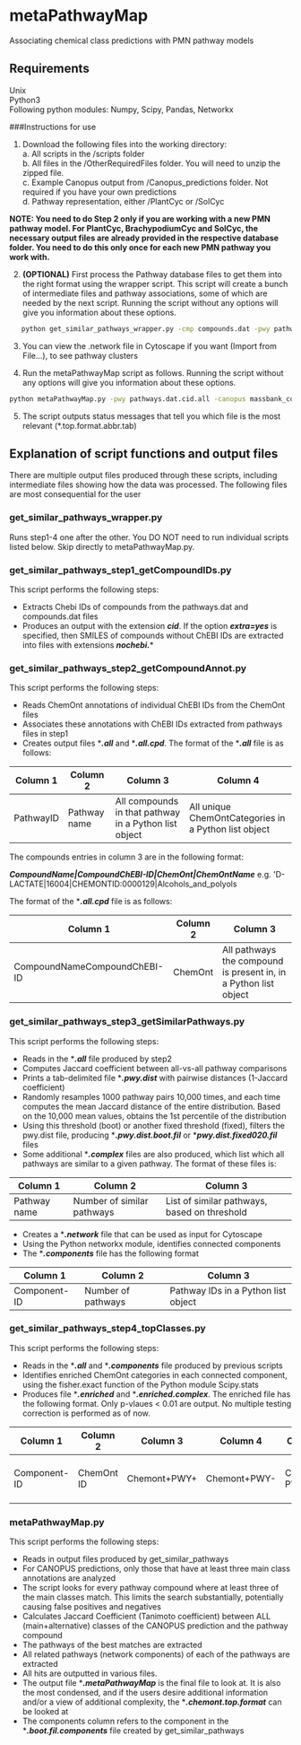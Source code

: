 # metaPathwayMap
Associating chemical class predictions with PMN pathway models

## Requirements
Unix<br/>
Python3<br/>
Following python modules: Numpy, Scipy, Pandas, Networkx<br/>

###Instructions for use
1. Download the following files into the working directory:<br/>
  a. All scripts in the /scripts folder<br/>
  b. All files in the /OtherRequiredFiles folder. You will need to unzip the zipped file.<br/>
  c. Example Canopus output from /Canopus_predictions folder. Not required if you have your own predictions<br/>
  d. Pathway representation, either /PlantCyc or /SolCyc <br/>

__NOTE: You need to do Step 2 only if you are working with a new PMN pathway model. For PlantCyc, BrachypodiumCyc and SolCyc, the necessary output files are already provided in the respective database folder. You need to do this only once for each new PMN pathway you work with.__

2. __(OPTIONAL)__ First process the Pathway database files to get them into the right format using the wrapper script. This script will create a bunch of intermediate files and pathway associations, some of which are needed by the next script. Running the script without any options will give you information about these options. <br/>
```bash
   python get_similar_pathways_wrapper.py -cmp compounds.dat -pwy pathways.dat -extra no -chemont ChemOnt_2_1.obo.mod.tax.organic -chebi ChEBI_126_classyfire_21_annotations.csv.mod
 ```      
3. You can view the .network file in Cytoscape if you want (Import from File...), to see pathway clusters<br/>

4. Run the metaPathwayMap script as follows. Running the script without any options will give you information about these options. <br/>
```bash
python metaPathwayMap.py -pwy pathways.dat.cid.all -canopus massbank_compound_canopus2.tab -jaccard 0.7
```

5. The script outputs status messages that tell you which file is the most relevant (*.top.format.abbr.tab)<br/>

## Explanation of script functions and output files
There are multiple output files produced through these scripts, including intermediate files showing how the data was processed. The following files are most consequential for the user

### get_similar_pathways_wrapper.py
Runs step1-4 one after the other. You DO NOT need to run individual scripts listed below. Skip directly to metaPathwayMap.py.

### get_similar_pathways_step1_getCompoundIDs.py
This script performs the following steps:
* Extracts Chebi IDs of compounds from the pathways.dat and compounds.dat files
* Produces an output with the extension ***cid***. If the option ***extra=yes*** is specified, then SMILES of compounds without ChEBI IDs are extracted into files with extensions ***nochebi.****

### get_similar_pathways_step2_getCompoundAnnot.py
This script performs the following steps:
* Reads ChemOnt annotations of individual ChEBI IDs from the ChemOnt files
* Associates these annotations with ChEBI IDs extracted from pathways files in step1
* Creates output files ****.all*** and ****.all.cpd***. The format of the ****.all*** file is as follows:

 | Column 1 | Column 2 | Column 3 | Column 4 |
 |----------|----------|----------|----------|
 | PathwayID | Pathway name | All compounds in that pathway in a Python list object | All unique ChemOntCategories in a Python list object |
 
 The compounds entries in column 3 are in the following format:
 
 ***CompoundName|CompoundChEBI-ID|ChemOnt|ChemOntName*** e.g. 'D-LACTATE|16004|CHEMONTID:0000129|Alcohols_and_polyols
 
 The format of the ****.all.cpd*** file is as follows:

 | Column 1 | Column 2 | Column 3 |
 |----------|----------|----------|
 | CompoundNameCompoundChEBI-ID | ChemOnt | All pathways the compound is present in, in a Python list object |
 

### get_similar_pathways_step3_getSimilarPathways.py
This script performs the following steps:
* Reads in the ****.all*** file produced by step2
* Computes Jaccard coefficient between all-vs-all pathway comparisons
* Prints a tab-delimited file  ****.pwy.dist*** with pairwise distances (1-Jaccard coefficient)
* Randomly resamples 1000 pathway pairs 10,000 times, and each time computes the mean Jaccard distance of the entire distribution. Based on the 10,000 mean values, obtains the 1st percentile of the distribution
* Using this threshold (boot) or another fixed threshold (fixed), filters the pwy.dist file, producing ****.pwy.dist.boot.fil*** or ****pwy.dist.fixed020.fil*** files
* Some additional ****.complex*** files are also produced, which list which all pathways are similar to a given pathway. The format of these files is:

 | Column 1 | Column 2 | Column 3 |
 |----------|----------|----------|
 | Pathway name | Number of similar pathways | List of similar pathways, based on threshold |
 
* Creates a ****.network*** file that can be used as input for Cytoscape
* Using the Python networkx module, identifies connected components
* The ****.components*** file has the following format

 | Column 1 | Column 2 | Column 3 |
 |----------|----------|----------|
 | Component-ID | Number of pathways | Pathway IDs in a Python list object |
 
### get_similar_pathways_step4_topClasses.py
This script performs the following steps:
* Reads in the ****.all*** and ****.components*** file produced by previous scripts
* Identifies enriched ChemOnt categories in each connected component, using the fisher.exact function of the Python module Scipy.stats
* Produces file ****.enriched*** and ****.enriched.complex***. The enriched file has the following format. Only p-vlaues < 0.01 are output. No multiple testing correction is performed as of now. 

 | Column 1 | Column 2 | Column 3 | Column 4 | Column 5 | Column 6 | Column 7 | Column 8 |
 |----------|----------|----------|----------|----------|----------|----------|----------|
 | Component-ID | ChemOnt ID | Chemont+PWY+ | Chemont+PWY- | ChemOnt-PWY+ | ChemOnt-PWY- | p-value (fisher.exact, alternative="greater") | PWYs with ChemOnt ID |


### metaPathwayMap.py
This script performs the following steps:
* Reads in output files produced by get_similar_pathways
* For CANOPUS predictions, only those that have at least three main class annotations are analyzed
* The script looks for every pathway compound where at least three of the main classes match. This limits the search substantially, potentially causing false positives and negatives
* Calculates Jaccard Coefficient (Tanimoto coefficient) between ALL (main+alternative) classes of the CANOPUS prediction and the pathway compound
* The pathways of the best matches are extracted
* All related pathways (network components) of each of the pathways are extracted
* All hits are outputted in various files.
* The output file ****.metaPathwayMap*** is the final file to look at. It is also the most condensed, and if the users desire additional information and/or a view of additional complexity, the ****.chemont.top.format*** can be looked at
* The components column refers to the component in the ****.boot.fil.components*** file created by get_similar_pathways
